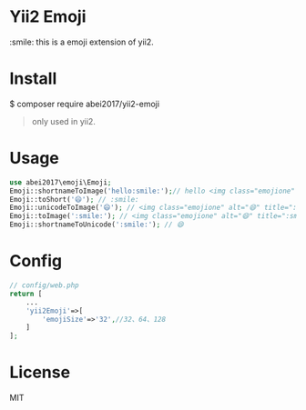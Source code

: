 <h1>Yii2 Emoji</h1>
<p>
:smile: this is a emoji extension of yii2. 
</p>

# Install
$ composer require abei2017/yii2-emoji
> only used in yii2.
# Usage
```php
use abei2017\emoji\Emoji;
Emoji::shortnameToImage('hello:smile:');// hello <img class="emojione" alt="😄" title=":smile:" src="https://cdn.jsdelivr.net/emojione/assets/3.1/png/32/1f604.png">
Emoji::toShort('😄'); // :smile:
Emoji::unicodeToImage('😄'); // <img class="emojione" alt="😄" title=":smile:" src="https://cdn.jsdelivr.net/emojione/assets/3.1/png/32/1f604.png">
Emoji::toImage(':smile:'); // <img class="emojione" alt="😄" title=":smile:" src="https://cdn.jsdelivr.net/emojione/assets/3.1/png/32/1f604.png">
Emoji::shortnameToUnicode(':smile:'); // 😄
```
# Config
```php
// config/web.php
return [
    ...
    'yii2Emoji'=>[
        'emojiSize'=>'32',//32、64、128
    ]
];
```

# License
MIT